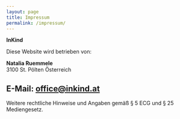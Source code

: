 ```yaml
---
layout: page
title: Impressum
permalink: /impressum/
---
```


**InKind**   

Diese Website wird betrieben von:

**Natalia Ruemmele**  
3100 St. Pölten
Österreich

E-Mail: office@inkind.at
---

Weitere rechtliche Hinweise und Angaben gemäß § 5 ECG und § 25 Mediengesetz.